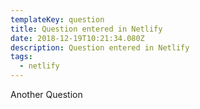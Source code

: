 ```yaml
---
templateKey: question
title: Question entered in Netlify
date: 2018-12-19T10:21:34.080Z
description: Question entered in Netlify
tags:
  - netlify
---
```

Another Question
